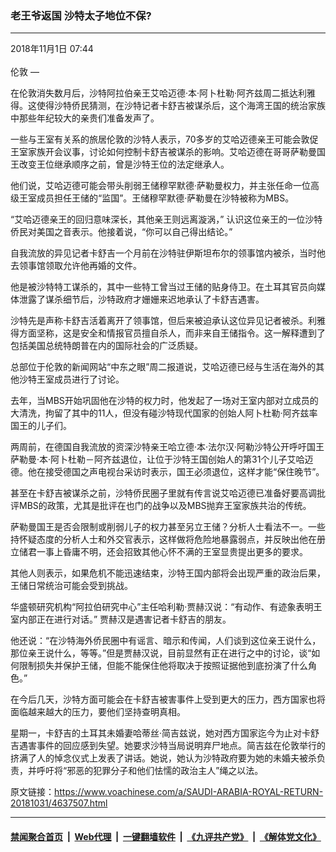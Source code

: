 ### 老王爷返国 沙特太子地位不保?
------------------------

<div class="published">
 <span class="date" title="中国时间">
  <time datetime="2018-11-01T07:44:26+08:00">
   2018年11月1日 07:44
  </time>
 </span>
</div>
<br/>
<div class="wsw">
 <span class="dateline">
  伦敦 —
 </span>
 <p>
  在伦敦消失数月后，沙特阿拉伯亲王艾哈迈德·本·阿卜杜勒·阿齐兹周二抵达利雅得。这使得沙特侨民猜测，在沙特记者卡舒吉被谋杀后，这个海湾王国的统治家族中那些年纪较大的亲贵们准备发声了。
 </p>
 <p>
  一些与王室有关系的旅居伦敦的沙特人表示，70多岁的艾哈迈德亲王可能会敦促王室家族开会议事，讨论如何控制卡舒吉被谋杀的影响。艾哈迈德在哥哥萨勒曼国王改变王位继承顺序之前，曾是沙特王位的法定继承人。
 </p>
 <p>
  他们说，艾哈迈德可能会带头削弱王储穆罕默德·萨勒曼权力，并主张任命一位高级王室成员担任王储的“监国”。王储穆罕默德·萨勒曼在沙特被称为MBS。
 </p>
 <p>
  “艾哈迈德亲王的回归意味深长，其他亲王则远离漩涡，” 认识这位亲王的一位沙特侨民对美国之音表示。他接着说，“你可以自己得出结论。”
 </p>
 <p>
  自我流放的异见记者卡舒吉一个月前在沙特驻伊斯坦布尔的领事馆内被杀，当时他去领事馆领取允许他再婚的文件。
 </p>
 <p>
  他是被沙特特工谋杀的，其中一些特工曾当过王储的贴身侍卫。在土耳其官员向媒体泄露了谋杀细节后，沙特政府才姗姗来迟地承认了卡舒吉遇害。
 </p>
 <p>
  沙特先是声称卡舒吉活着离开了领事馆，但后来被迫承认这位异见记者被杀。利雅得方面坚称，这是安全和情报官员擅自杀人，而非来自王储指令。这一解释遭到了包括美国总统特朗普在内的国际社会的广泛质疑。
 </p>
 <p>
  总部位于伦敦的新闻网站“中东之眼”周二报道说，艾哈迈德已经与生活在海外的其他沙特王室成员进行了讨论。
 </p>
 <p>
  去年，当MBS开始巩固他在沙特的权力时，他发起了一场对王室内部对立成员的大清洗，拘留了其中的11人，但没有碰沙特现代国家的创始人阿卜杜勒·阿齐兹率国王的儿子们。
 </p>
 <p>
  两周前，在德国自我流放的资深沙特亲王哈立德·本·法尔汉·阿勒沙特公开呼吁国王萨勒曼·本·阿卜杜勒－阿齐兹退位，让位于沙特王国创始人的第31个儿子艾哈迈德。他在接受德国之声电视台采访时表示，国王必须退位，这样才能“保住晚节”。
 </p>
 <p>
  甚至在卡舒吉被谋杀之前，沙特侨民圈子里就有传言说艾哈迈德已准备好要高调批评MBS的政策，尤其是批评在也门的战争以及MBS抛弃王室家族共治的传统。
 </p>
 <p>
  萨勒曼国王是否会限制或削弱儿子的权力甚至另立王储？分析人士看法不一。一些持怀疑态度的分析人士和外交官表示，这样做将危险地暴露弱点，并反映出他在册立储君一事上昏庸不明，还会招致其他心怀不满的王室显贵提出更多的要求。
 </p>
 <p>
  其他人则表示，如果危机不能迅速结束，沙特王国内部将会出现严重的政治后果，王储日常统治可能会受到挑战。
 </p>
 <p>
  华盛顿研究机构“阿拉伯研究中心”主任哈利勒·贾赫汉说：“有动作、有迹象表明王室内部正在进行对话。” 贾赫汉是遇害记者卡舒吉的朋友。
 </p>
 <p>
  他还说：“在沙特海外侨民圈中有谣言、暗示和传闻，人们谈到这位亲王说什么，那位亲王说什么，等等。”但是贾赫汉说，目前显然有正在进行之中的讨论，谈“如何限制损失并保护王储，但能不能保住他将取决于按照证据他到底扮演了什么角色。”
 </p>
 <p>
  在今后几天，沙特方面可能会在卡舒吉被害事件上受到更大的压力，西方国家也将面临越来越大的压力，要他们坚持查明真相。
 </p>
 <p>
  星期一，卡舒吉的土耳其未婚妻哈蒂丝·简吉兹说，她对西方国家迄今为止对卡舒吉遇害事件的回应感到失望。她要求沙特当局说明弃尸地点。简吉兹在伦敦举行的挤满了人的悼念仪式上发表了讲话。她说，她认为沙特政府要为她的未婚夫被杀负责，并呼吁将“邪恶的犯罪分子和他们怯懦的政治主人”绳之以法。
 </p>
</div>

原文链接：https://www.voachinese.com/a/SAUDI-ARABIA-ROYAL-RETURN-20181031/4637507.html


------------------------
#### [禁闻聚合首页](https://github.com/gfw-breaker/banned-news/blob/master/README.md) &nbsp;|&nbsp; [Web代理](https://github.com/gfw-breaker/open-proxy/blob/master/README.md) &nbsp;|&nbsp;  [一键翻墙软件](https://github.com/gfw-breaker/nogfw/blob/master/README.md) &nbsp;|&nbsp; [《九评共产党》](https://github.com/gfw-breaker/9ping.md/blob/master/README.md#九评之一评共产党是什么) &nbsp;|&nbsp; [《解体党文化》](https://github.com/gfw-breaker/jtdwh.md/blob/master/README.md#绪论)